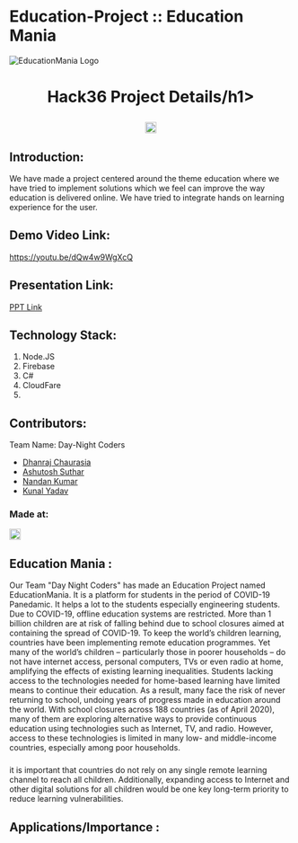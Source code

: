 # Education-Project :: Education Mania
![EducationMania Logo](https://user-images.githubusercontent.com/81418590/114268975-c5ea5880-9a21-11eb-8619-6c9a238e9111.jpeg)
<h1 align="center">Hack36 Project Details/h1>
<p align="center">
</p>

<a href="https://hack36.com"> <img src="http://bit.ly/BuiltAtHack36" height=20px> </a>


## Introduction:
  We have made a project centered around the theme education where we have tried to implement solutions which we feel can improve the way education is delivered online. We have tried to integrate hands on learning experience for the user.
  
## Demo Video Link:
  <a href="https://youtu.be/dQw4w9WgXcQ">https://youtu.be/dQw4w9WgXcQ</a>
  
## Presentation Link:
  <a href="https://docs.google.com/presentation/d/1sMBgR50JUua90o9iuRHr0d_wfG2vZL_HK-VKsTSd5cY/edit?usp=sharing"> PPT Link </a>

## Technology Stack:
  1) Node.JS
  2) Firebase
  3) C#
  4) CloudFare
  5) 
## Contributors:

Team Name: Day-Night Coders

* [Dhanraj Chaurasia](https://github.com/dhanrajchaurasia)
* [Ashutosh Suthar](https://github.com/ashutoshsuthar2020)
* [Nandan Kumar](https://github.com/DE-nandan)
* [Kunal Yadav](https://github.com/metakunal)


### Made at:
<a href="https://hack36.com"> <img src="http://bit.ly/BuiltAtHack36" height=20px> </a>
## Education Mania :
Our Team "Day Night Coders" has made an Education Project named EducationMania.
It is a platform for students in the period of COVID-19 Panedamic.
It helps a lot to the students especially engineering students. Due to COVID-19, offline education systems are restricted.
More than 1 billion children are at risk of falling behind due to school closures aimed at containing the spread of COVID-19. To keep the world’s children learning, countries have been implementing remote education programmes. Yet many of the world’s children – particularly those in poorer households – do not have internet access, personal computers, TVs or even radio at home, amplifying the effects of existing learning inequalities. Students lacking access to the technologies needed for home-based learning have limited means to continue their education. As a result, many face the risk of never returning to school, undoing years of progress made in education around the world.
With school closures across 188 countries (as of April 2020), many of them are exploring alternative ways to provide continuous education using technologies such as Internet, TV, and radio. However, access to these technologies is limited in many low- and middle-income countries, especially among poor households.
### 
it is important that countries do not rely on any single remote learning channel to reach all children. Additionally, expanding access to Internet and other digital solutions for all children would be one key long-term priority to reduce learning vulnerabilities.
## Applications/Importance : 
